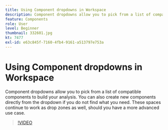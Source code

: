 ```yaml
---
title: Using Component dropdowns in Workspace
description: Component dropdowns allow you to pick from a list of compatible components to build your analysis. You can also create new components directly from the dropdown if you do not find what you need. These spaces continue to work as drop zones as well, should you have a more advanced use case.
feature: Components
role: User
level: Beginner
thumbnail: 332601.jpg
kt: 7477
exl-id: e63c845f-7160-4fb4-9161-a513797e753a
---
```

# Using Component dropdowns in Workspace

Component dropdowns allow you to pick from a list of compatible components to build your analysis. You can also create new components directly from the dropdown if you do not find what you need. These spaces continue to work as drop zones as well, should you have a more advanced use case.

>[!VIDEO](https://video.tv.adobe.com/v/332601/?quality=12&learn=on)
